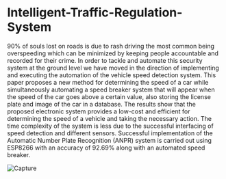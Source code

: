 # Intelligent-Traffic-Regulation-System

90% of souls lost on roads is due to rash driving the most common being overspeeding which can be minimized by keeping people accountable and recorded for their crime. In order to tackle and automate this security system at the ground level we have moved in the direction of implementing and executing the automation of the vehicle speed detection system. This paper proposes a new method for determining the speed of a car while simultaneously automating a speed breaker system that will appear when the speed of the car goes above a certain value, also storing the license plate and image of the car in a database. The results show that the proposed electronic system provides a low-cost and efficient for determining the speed of a vehicle and taking the necessary action. The time complexity of the system is less due to the successful interfacing of speed detection and different sensors. Successful implementation of the Automatic Number Plate Recognition (ANPR) system is carried out using ESP8266 with an accuracy of 92.69% along with an automated speed breaker.

![Capture](https://user-images.githubusercontent.com/97104311/208245741-7e22b815-1b84-4f0e-ad2a-7bfacbdf9093.JPG)
